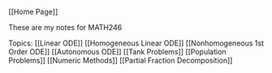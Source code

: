 [[Home Page]]

These are my notes for MATH246

Topics:
[[Linear ODE]]
[[Homogeneous Linear ODE]]
[[Nonhomogeneous 1st Order ODE]]
[[Autonomous ODE]]
[[Tank Problems]]
[[Population Problems]]
[[Numeric Methods]]
[[Partial Fraction Decomposition]]